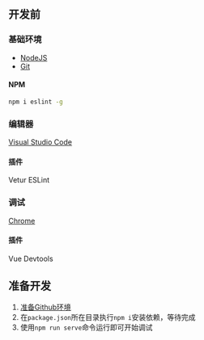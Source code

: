 ## 开发前
### 基础环境
- [NodeJS](https://nodejs.org/en/)
- [Git](https://git-scm.com/)


#### NPM
```cmd
npm i eslint -g
```
### 编辑器
[Visual Studio Code](https://code.visualstudio.com/)
#### 插件
Vetur ESLint
### 调试
[Chrome](https://api.shuax.com/tools/getchrome)
#### 插件
Vue Devtools

## 准备开发
1. [准备Github环境](/develop/github.md)
2. 在`package.json`所在目录执行`npm i`安装依赖，等待完成
3. 使用`npm run serve`命令运行即可开始调试
